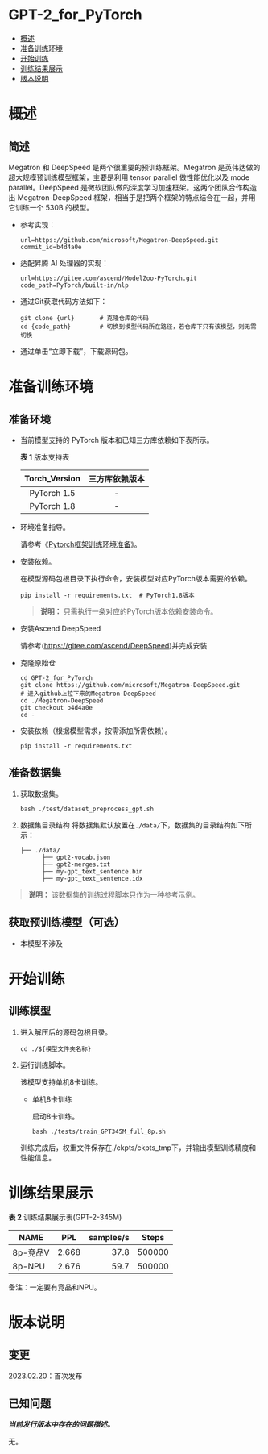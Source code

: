 # GPT-2_for_PyTorch

-   [概述](概述.md)
-   [准备训练环境](准备训练环境.md)
-   [开始训练](开始训练.md)
-   [训练结果展示](训练结果展示.md)
-   [版本说明](版本说明.md)


# 概述

## 简述

Megatron 和 DeepSpeed 是两个很重要的预训练框架。Megatron 是英伟达做的超大规模预训练模型框架，主要是利用 tensor parallel 做性能优化以及 mode parallel。DeepSpeed 是微软团队做的深度学习加速框架。这两个团队合作构造出 Megatron-DeepSpeed  框架，相当于是把两个框架的特点结合在一起，并用它训练一个 530B 的模型。

- 参考实现：

  ```
  url=https://github.com/microsoft/Megatron-DeepSpeed.git
  commit_id=b4d4a0e
  ```

- 适配昇腾 AI 处理器的实现：

  ```
  url=https://gitee.com/ascend/ModelZoo-PyTorch.git
  code_path=PyTorch/built-in/nlp
  ```
  
- 通过Git获取代码方法如下：

  ```
  git clone {url}       # 克隆仓库的代码
  cd {code_path}        # 切换到模型代码所在路径，若仓库下只有该模型，则无需切换
  ```
  
- 通过单击“立即下载”，下载源码包。

# 准备训练环境

## 准备环境

- 当前模型支持的 PyTorch 版本和已知三方库依赖如下表所示。

  **表 1**  版本支持表

  | Torch_Version      | 三方库依赖版本                                 |
  | :--------: | :----------------------------------------------------------: |
  | PyTorch 1.5 | - |
  | PyTorch 1.8 | - |
  
- 环境准备指导。

  请参考《[Pytorch框架训练环境准备](https://www.hiascend.com/document/detail/zh/ModelZoo/pytorchframework/ptes)》。
  
- 安装依赖。

  在模型源码包根目录下执行命令，安装模型对应PyTorch版本需要的依赖。
  ```
  pip install -r requirements.txt  # PyTorch1.8版本
  ```
  > **说明：** 
  >只需执行一条对应的PyTorch版本依赖安装命令。

- 安装Ascend DeepSpeed 
  
  请参考(https://gitee.com/ascend/DeepSpeed)并完成安装

- 克隆原始仓

  ```
  cd GPT-2_for_PyTorch
  git clone https://github.com/microsoft/Megatron-DeepSpeed.git
  # 进入github上拉下来的Megatron-DeepSpeed
  cd ./Megatron-DeepSpeed
  git checkout b4d4a0e
  cd -
  ```

- 安装依赖（根据模型需求，按需添加所需依赖）。

  ```
  pip install -r requirements.txt
  ```


## 准备数据集

1. 获取数据集。

    ```bash ./test/dataset_preprocess_gpt.sh```

2. 数据集目录结构
   将数据集默认放置在```./data/```下，数据集的目录结构如下所示：

   ```
   ├── ./data/
         ├── gpt2-vocab.json         
         ├── gpt2-merges.txt
         ├── my-gpt_text_sentence.bin
         ├── my-gpt_text_sentence.idx
   ```

> **说明：** 
>该数据集的训练过程脚本只作为一种参考示例。


## 获取预训练模型（可选）

- 本模型不涉及


# 开始训练

## 训练模型

1. 进入解压后的源码包根目录。

   ```
   cd ./${模型文件夹名称} 
   ```

2. 运行训练脚本。

   该模型支持单机8卡训练。

   - 单机8卡训练

     启动8卡训练。

     ```
     bash ./tests/train_GPT345M_full_8p.sh   
     ```
   
   训练完成后，权重文件保存在./ckpts/ckpts_tmp下，并输出模型训练精度和性能信息。

# 训练结果展示

**表 2**  训练结果展示表(GPT-2-345M)

| NAME     | PPL    | samples/s | Steps     |
| -------  | -----  |----------:| ------    |
| 8p-竞品V  | 2.668  |   37.8 | 500000    |
| 8p-NPU   | 2.676 |   59.7  | 500000    |

备注：一定要有竞品和NPU。

# 版本说明

## 变更

2023.02.20：首次发布

## 已知问题

**_当前发行版本中存在的问题描述。_**

无。
